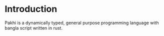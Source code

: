 # Introduction
Pakhi is a dynamically typed, general purpose programming language with bangla script written in rust.